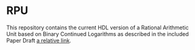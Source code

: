 # RPU

This repository contains the current HDL version of a Rational Arithmetic Unit based on Binary Continued Logarithms as described in the included Paper Draft [a relative link](Hardware_Development_of_a_Rational_Number_Arithmetic_Computation_Unit_Using_Binary_Continued_Logarithms.pdf).
